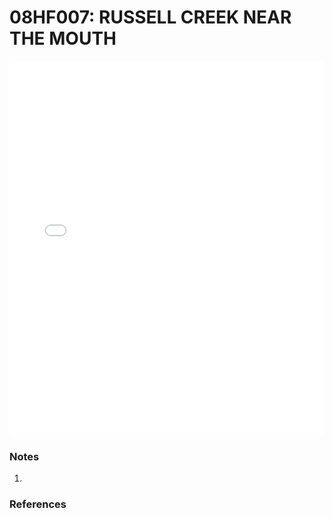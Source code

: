 # 08HF007: RUSSELL CREEK NEAR THE MOUTH

<iframe src="/distribution_estimation/_static/stations/08HF007_fdc.html" width="100%" height="600" frameborder="0"></iframe>

### Notes
1. 

### References

